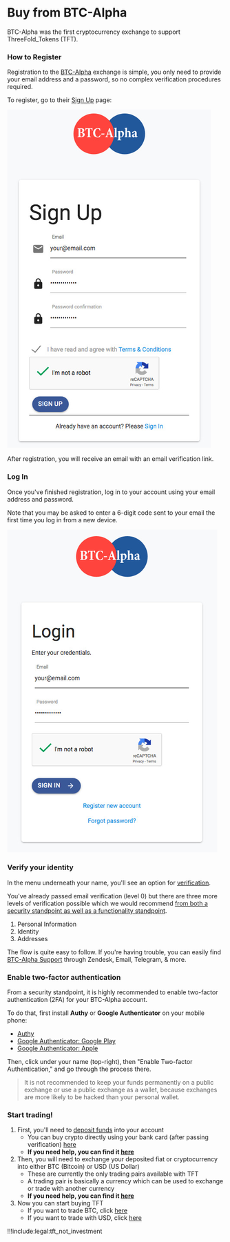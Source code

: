 # Buy from BTC-Alpha

BTC-Alpha was the first cryptocurrency exchange to support ThreeFold_Tokens (TFT).

### How to Register

Registration to the [BTC-Alpha](http://btc-alpha.com) exchange is simple, you only need to provide your email address and a password, so no complex verification procedures required.

To register, go to their [Sign Up](https://btc-alpha.com/accounts/register) page:

![Registration](img/btc_alpha_registration.jpg)

After registration, you will receive an email with an email verification link.

### Log In

Once you've finished registration, log in to your account using your email address and password.

Note that you may be asked to enter a 6-digit code sent to your email the first time you log in from a new device.

![LogIn](img/btc_alpha_login.jpg)

### Verify your identity

In the menu underneath your name, you'll see an option for [verification](https://btc-alpha.com/en/profile/verification).

You've already passed email verification (level 0) but there are three more levels of verification possible which we would recommend [from both a security standpoint as well as a functionality standpoint](https://medium.com/@BTCAlpha/how-and-why-to-undergo-the-kyc-procedure-29f3b40af80).

1. Personal Information
2. Identity
3. Addresses

The flow is quite easy to follow. If you're having trouble, you can easily find [BTC-Alpha Support](https://btc-alpha.com/en/support) through Zendesk, Email, Telegram, & more.

### Enable two-factor authentication

From a security standpoint, it is highly recommended to enable two-factor authentication (2FA) for your BTC-Alpha account.

To do that, first install **Authy** or **Google Authenticator** on your mobile phone:

- [Authy](https://authy.com/download/)
- [Google Authenticator: Google Play](https://play.google.com/store/apps/details?id=com.google.android.apps.authenticator2&hl=en)
- [Google Authenticator: Apple](https://itunes.apple.com/ae/app/google-authenticator/id388497605?mt=8)

Then, click under your name (top-right), then "Enable Two-factor Authentication," and go through the process there.

> It is not recommended to keep your funds permanently on a public exchange or use a public exchange as a wallet, because exchanges are more likely to be hacked than your personal wallet.

### Start trading!

1. First, you'll need to [deposit funds](https://btc-alpha.com/en/profile/wallets) into your account
   - You can buy crypto directly using your bank card (after passing verification) [here](https://btc-alpha.com/en/mercuryo)
   - **If you need help, you can find it [here](https://btc-alpha.zendesk.com/hc/en-us/articles/360001896052-How-to-deposit-funds-into-my-private-account-in-the-exchange-market-)**
2. Then, you will need to exchange your deposited fiat or cryptocurrency into either BTC (Bitcoin) or USD (US Dollar)
   - These are currently the only trading pairs available with TFT
   - A trading pair is basically a currency which can be used to exchange or trade with another currency
   - **If you need help, you can find it [here](https://btc-alpha.zendesk.com/hc/en-us/articles/360001922531-How-can-I-carry-out-trading-in-the-BTC-Alpha-exchange-market-)**
3. Now you can start buying TFT
   - If you want to trade BTC, click [here](https://btc-alpha.com/en/exchange/TFT_BTC)
   - If you want to trade with USD, click [here](https://btc-alpha.com/en/exchange/TFT_USD)

!!!include:legal:tft_not_investment